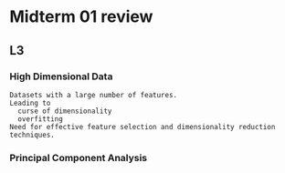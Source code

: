 # Midterm 01 review
  
## L3  
### High Dimensional Data  
    Datasets with a large number of features.  
    Leading to  
      curse of dimensionality  
      overfitting  
    Need for effective feature selection and dimensionality reduction techniques.
  
### Principal Component Analysis
